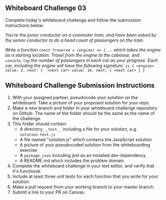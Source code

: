 ## Whiteboard Challenge 03

Complete today's whiteboard challenge and follow the submission instructions below:

*You're the junior conductor on a commuter train, and have been asked by the senior conductor to do a head count of passengers on the train.*

*Write a function `const traverse = (engine) => {...` which takes the engine as a starting location. Travel from the engine to the caboose, and `console.log` the number of passengers in each car as your progress. Each car, including the engine will have the following signature:*
    ```js
    { <engine>
        value: 2,
        next: {  <next car>
            value: 16,
            next: { <next car>
        }
    }
    ```


## Whiteboard Challenge Submission Instructions

1. With your assigned partner, pseudocode your solution on the whiteboard. Take a picture of your proposed solution for your repo.
1. Make a new branch and folder in your whiteboard challenge repository on Github. The name of the folder should be the same as the name of the challenge.
1. This folder should contain:
    - A directory `__test__` including a file for your solution, e.g. `solution.test.js`
	- A file named "solution.js" which contains the JavaScript solution
	- A picture of your pseudocoded solution from the whiteboarding exercise
    - A `package.json` including jest as an installed dev-dependency
	- A README.md which includes the problem domain
1. Complete the whiteboard challenge in your text editor, and verify that it's functional.
1. Include at least three unit tests for each function that you write for your solution.
1. Make a pull request from your working branch to your master branch.
1. Submit a link to your PR on Canvas.
